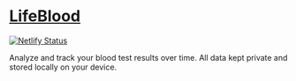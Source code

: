 # [LifeBlood](https://lifeblood.app)

[![Netlify Status](https://api.netlify.com/api/v1/badges/8b0b50bd-dd34-4243-96a8-5a48ca2553ce/deploy-status)](https://app.netlify.com/sites/lifeblood/deploys)

Analyze and track your blood test results over time.
All data kept private and stored locally on your device.
